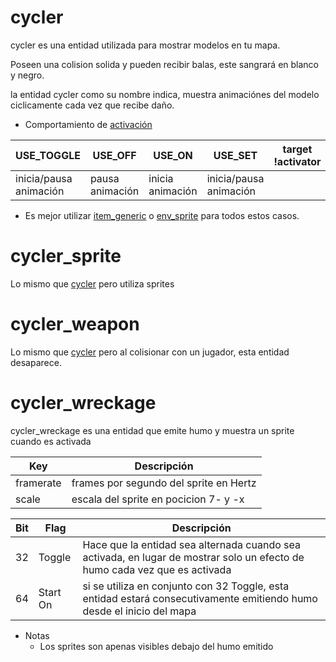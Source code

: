 # cycler

cycler es una entidad utilizada para mostrar modelos en tu mapa.

Poseen una colision solida y pueden recibir balas, este sangrará en blanco y negro.

la entidad cycler como su nombre indica, muestra animaciónes del modelo ciclicamente cada vez que recibe daño.

- Comportamiento de [activación](triggering_system_english.md)

| USE_TOGGLE | USE_OFF | USE_ON | USE_SET | target !activator | target USE_TYPE |
|------------|---------|--------|---------|------------|--------|
| inicia/pausa animación | pausa animación | inicia animación | inicia/pausa animación |  |  |

- Es mejor utilizar [item_generic](item_generic_english.md) o [env_sprite](env_sprite_english.md) para todos estos casos.

# cycler_sprite

Lo mismo que [cycler](#cycler) pero utiliza sprites

# cycler_weapon

Lo mismo que [cycler](#cycler) pero al colisionar con un jugador, esta entidad desaparece.

# cycler_wreckage

cycler_wreckage es una entidad que emite humo y muestra un sprite cuando es activada
 
| Key | Descripción |
|-----|-------------|
| framerate | frames por segundo del sprite en Hertz |
| scale | escala del sprite en pocicion 7- y -x |

| Bit | Flag | Descripción |
|-----|------|-------------|
| 32 | Toggle | Hace que la entidad sea alternada cuando sea activada, en lugar de mostrar solo un efecto de humo cada vez que es activada |
| 64 | Start On | si se utiliza en conjunto con 32 Toggle, esta entidad estará consecutivamente emitiendo humo desde el inicio del mapa |

- Notas
	- Los sprites son apenas visibles debajo del humo emitido